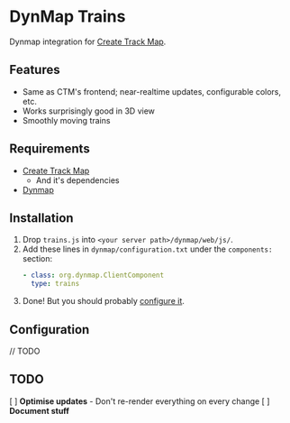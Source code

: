 # DynMap Trains

Dynmap integration for [Create Track Map](https://modrinth.com/mod/create-track-map).

## Features

- Same as CTM's frontend; near-realtime updates, configurable colors, etc.
- Works surprisingly good in 3D view
- Smoothly moving trains

## Requirements

- [Create Track Map](https://modrinth.com/mod/create-track-map) 
  - And it's dependencies
- [Dynmap](https://modrinth.com/plugin/dynmap)

## Installation

1. Drop `trains.js` into `<your server path>/dynmap/web/js/`.
2. Add these lines in `dynmap/configuration.txt` under the `components:` section:
    ```yaml
    - class: org.dynmap.ClientComponent
      type: trains
    ```
3. Done! But you should probably [configure it](#configuration).

## Configuration

// TODO

## TODO

[ ] **Optimise updates** - Don't re-render everything on every change
[ ] **Document stuff**
